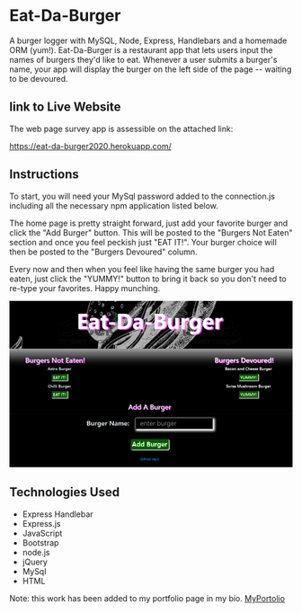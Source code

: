# Eat-Da-Burger
A burger logger with MySQL, Node, Express, Handlebars and a homemade ORM (yum!). Eat-Da-Burger is a restaurant app that lets users input the names of burgers they'd like to eat. Whenever a user submits a burger's name, your app will display the burger on the left side of the page -- waiting to be devoured.

## link to Live Website
The web page survey app is assessible on the attached link:

https://eat-da-burger2020.herokuapp.com/

## Instructions
To start, you will need your MySql password added to the connection.js including all the necessary npm application listed below.

The home page is pretty straight forward, just add your favorite burger and click the "Add Burger" button. This will be posted to the "Burgers Not Eaten" section and once you feel peckish just "EAT IT!". Your burger choice will then be posted to the "Burgers Devoured" column.

Every now and then when you feel like having the same burger you had eaten, just click the "YUMMY!" button to bring it back so you don't need to re-type your favorites. Happy munching.

![home](./public/assets/img/home.png)

## Technologies Used

- Express Handlebar
- Express.js
- JavaScript
- Bootstrap
- node.js
- jQuery
- MySql
- HTML


Note: this work has been added to my portfolio page in my bio.
[MyPortolio](https://jgohbb.github.io/Portfolio-JGoh/portfolio.html)
